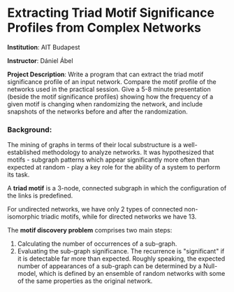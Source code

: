 # Extracting Triad Motif Significance Profiles from Complex Networks

__Institution__: AIT Budapest

__Instructor__: Dániel Ábel

__Project Description__: Write a program that can extract the triad motif significance profile of an input network. Compare the motif profile of the networks used in the practical session. Give a 5-8 minute presentation (beside the motif significance profiles) showing how the frequency of a given motif is changing when randomizing the network, and include snapshots of the networks before and after the randomization.

### Background:

The mining of graphs in terms of their local substructure is a well-established methodology to analyze networks. It was hypothesized that motifs - subgraph patterns which appear significantly more often than expected at random - play a key role for the ability of a system to perform its task.

A __triad motif__ is a 3-node, connected subgraph in which the configuration of the links is predefined.

For undirected networks, we have only 2 types of connected non-isomorphic triadic motifs, while for directed networks we have 13.

The __motif discovery problem__ comprises two main steps: 

1. Calculating the number of occurrences of a sub-graph.
2. Evaluating the sub-graph significance. The recurrence is "significant" if it is detectable far more than expected. Roughly speaking, the expected number of appearances of a sub-graph can be determined by a Null-model, which is defined by an ensemble of random networks with some of the same properties as the original network.

